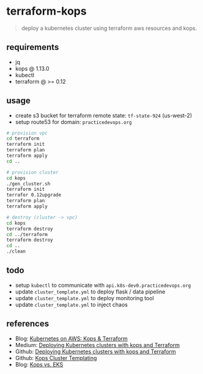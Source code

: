 # terraform-kops
> deploy a kubernetes cluster using terraform aws resources and kops. 

## requirements

  - jq
  - kops @ 1.13.0
  - kubectl
  - terraform @ >= 0.12

## usage

  - create s3 bucket for terraform remote state: `tf-state-924` (us-west-2)
  - setup route53 for domain: `practicedevops.org`

```sh
# provision vpc
cd terraform
terraform init
terraform plan
terraform apply
cd ..

# provision cluster
cd kops
./gen_cluster.sh
terraform init
terrafor 0.12upgrade
terraform plan
terraform apply

# destroy (cluster -> vpc)
cd kops
terraform destroy
cd ../terraform
terraform destroy
cd ..
./clean
```

## todo

  - setup `kubectl` to communicate with `api.k8s-dev0.practicedevops.org`
  - update `cluster_template.yml` to deploy flask / data pipeline
  - update `cluster_template.yml` to deploy monitoring tool
  - update `cluster_template.yml` to inject chaos

## references

  - Blog: [Kubernetes on AWS: Kops & Terraform](https://zerotoprod.com/posts/k8s-on-aws-kops-terraform/)
  - Medium: [Deploying Kubernetes clusters with kops and Terraform](https://medium.com/bench-engineering/deploying-kubernetes-clusters-with-kops-and-terraform-832b89250e8e)
  - Github: [Deploying Kubernetes clusters with kops and Terraform](https://github.com/BenchLabs/blog-k8s-kops-terraform)
  - Github: [Kops Cluster Templating](https://github.com/kubernetes/kops/blob/master/docs/cluster_template.md)
  - Blog: [Kops vs. EKS](https://caylent.com/kops-vs-eks-a-comparison-guide)
